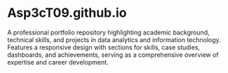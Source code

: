 # Asp3cT09.github.io
A professional portfolio repository highlighting academic background, technical skills, and projects in data analytics and information technology. Features a responsive design with sections for skills, case studies, dashboards, and achievements, serving as a comprehensive overview of expertise and career development.
